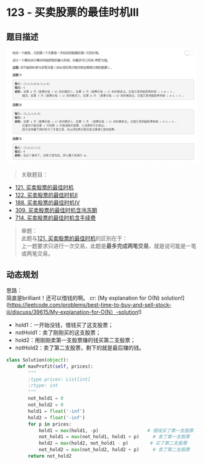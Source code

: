 # 123 - 买卖股票的最佳时机III

## 题目描述
![problem](images/123.png)

>关联题目：  
- [121. 买卖股票的最佳时机](https://github.com/Rosevil1874/LeetCode/tree/master/Python-Solution/121_Best-Time-to-Buy-and-Sell-Stock)
- [122. 买卖股票的最佳时机II](https://github.com/Rosevil1874/LeetCode/tree/master/Python-Solution/122_Best-Time-to-Buy-and-Sell-Stock-II)
- [188. 买卖股票的最佳时机IV](https://github.com/Rosevil1874/LeetCode/tree/master/Python-Solution/188_Best-Time-to-Buy-and-Sell-Stock-IV)
- [309. 买卖股票的最佳时机含冷冻期](https://github.com/Rosevil1874/LeetCode/tree/master/Python-Solution/309_Best-Time-to-Buy-and-Sell-Stock-with-Cooldown)
- [714. 买卖股票的最佳时机含手续费](https://github.com/Rosevil1874/LeetCode/tree/master/Python-Solution/714_Best-Time-to-Buy-and-Sell-Stock-with-Transaction-Fee)

>审题：  
此题与[121. 买卖股票的最佳时机](https://github.com/Rosevil1874/LeetCode/tree/master/Python-Solution/121_Best-Time-to-Buy-and-Sell-Stock)的区别在于：  
上一题要求只进行一次交易，此题是**最多完成两笔交易**，就是说可能是一笔或两笔交易。

## 动态规划
思路：  
简直是brilliant！还可以借钱的啊。  cr: [My explanation for O(N) solution!](https://leetcode.com/problems/best-time-to-buy-and-sell-stock-iii/discuss/39615/My-explanation-for-O(N）-solution!) 
- hold1：一开始没钱，借钱买了这支股票；
- notHold1：卖了刚刚买的这支股票；
- hold2：用刚刚卖第一支股票赚的钱买第二支股票；
- notHold2：卖了第二支股票，剩下的就是最后赚的钱。 

```python
class Solution(object):
    def maxProfit(self, prices):
        """
        :type prices: List[int]
        :rtype: int
        """
        not_hold1 = 0                        
        not_hold2 = 0                         
        hold1 = float('-inf')                
        hold2 = float('-inf')                
        for p in prices:
            hold1 = max(hold1, -p)                  # 借钱买了第一支股票
            not_hold1 = max(not_hold1, hold1 + p)     # 卖了第一支股票
            hold2 = max(hold2, not_hold1 - p)        # 买了第二支股票
            not_hold2 = max(not_hold2, hold2 + p)     # 卖了第二支股票
        return not_hold2
```
